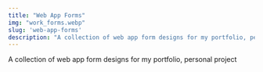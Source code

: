 ```yaml
---
title: "Web App Forms"
img: "work_forms.webp"
slug: 'web-app-forms'
description: "A collection of web app form designs for my portfolio, personal project"
---
```


A collection of web app form designs for my portfolio, personal project
